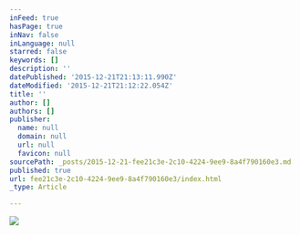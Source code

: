 ```yaml
---
inFeed: true
hasPage: true
inNav: false
inLanguage: null
starred: false
keywords: []
description: ''
datePublished: '2015-12-21T21:13:11.990Z'
dateModified: '2015-12-21T21:12:22.054Z'
title: ''
author: []
authors: []
publisher:
  name: null
  domain: null
  url: null
  favicon: null
sourcePath: _posts/2015-12-21-fee21c3e-2c10-4224-9ee9-8a4f790160e3.md
published: true
url: fee21c3e-2c10-4224-9ee9-8a4f790160e3/index.html
_type: Article

---
```

![](https://the-grid-user-content.s3-us-west-2.amazonaws.com/2bfd2f7f-67f9-4e22-898b-99d9980a8403.jpg)